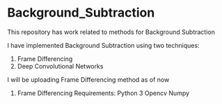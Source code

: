# Background_Subtraction
This repository has work related to methods for Background Subtraction

I have implemented Background Subtraction using two techniques:
1. Frame Differencing
2. Deep Convolutional Networks

I will be uploading Frame Differencing method as of now
1. Frame Differencing
Requirements:
Python 3
Opencv
Numpy
